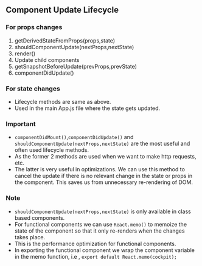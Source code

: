 ## Component Update Lifecycle

### For props changes
1. getDerivedStateFromProps(props,state)
2. shouldComponentUpdate(nextProps,nextState)
3. render()
4. Update child components
5. getSnapshotBeforeUpdate(prevProps,prevState)
6. componentDidUpdate()

### For state changes
- Lifecycle methods are same as above.
- Used in the main App.js file where the state gets updated.

### Important
- `componentDidMount()`,`componentDidUpdate()` and `shouldComponentUpdate(nextProps,nextState)` are the most useful and often used lifecycle methods.
- As the former 2 methods are used when we want to make http requests, etc.
- The latter is very useful in optimizations. We can use this method to cancel the update if there is no relevant change in the state or props
in the component. This saves us from unnecessary re-rendering of DOM.

### Note
- `shouldComponentUpdate(nextProps,nextState)` is only available in class based components.
- For functional components we can use `React.memo()` to memoize the state of the component so that it only re-renders when the
changes takes place.
- This is the performance optimization for functional components.
- In exporting the functional component we wrap the component variable in the memo function, i.e , `export default React.memo(cockpit);`
